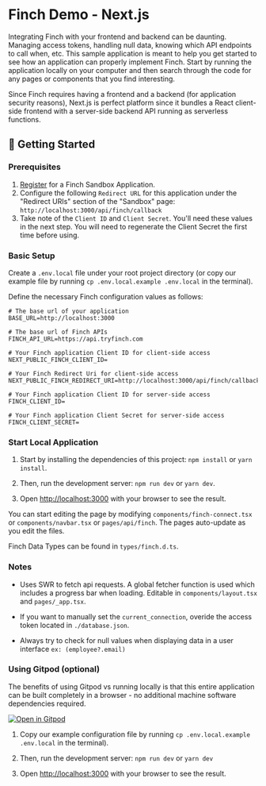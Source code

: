# Finch Demo - Next.js

Integrating Finch with your frontend and backend can be daunting. Managing access tokens, handling null data, knowing which API endpoints to call when, etc. This sample application is meant to help you get started to see how an application can properly implement Finch. Start by running the application locally on your computer and then search through the code for any pages or components that you find interesting.

Since Finch requires having a frontend and a backend (for application security reasons), Next.js is perfect platform since it bundles a React client-side frontend with a server-side backend API running as serverless functions.

## 🚀 Getting Started

### Prerequisites

1. [Register](https://dashboard.tryfinch.com/signup) for a Finch Sandbox Application.
1. Configure the following `Redirect URL` for this application under the "Redirect URIs" section of the "Sandbox" page: `http://localhost:3000/api/finch/callback`
1. Take note of the `Client ID` and `Client Secret`. You'll need these values in the next step. You will need to regenerate the Client Secret the first time before using.

### Basic Setup

Create a `.env.local` file under your root project directory (or copy our example file by running `cp .env.local.example .env.local` in the terminal).

Define the necessary Finch configuration values as follows:

```
# The base url of your application
BASE_URL=http://localhost:3000

# The base url of Finch APIs
FINCH_API_URL=https://api.tryfinch.com

# Your Finch application Client ID for client-side access
NEXT_PUBLIC_FINCH_CLIENT_ID=

# Your Finch Redirect Uri for client-side access
NEXT_PUBLIC_FINCH_REDIRECT_URI=http://localhost:3000/api/finch/callback

# Your Finch application Client ID for server-side access
FINCH_CLIENT_ID=

# Your Finch application Client Secret for server-side access
FINCH_CLIENT_SECRET=
```

### Start Local Application

1. Start by installing the dependencies of this project: `npm install` or `yarn install`.

1. Then, run the development server: `npm run dev` or `yarn dev`.

1. Open [http://localhost:3000](http://localhost:3000) with your browser to see the result.

You can start editing the page by modifying `components/finch-connect.tsx` or `components/navbar.tsx` or `pages/api/finch`. The pages auto-update as you edit the files.

Finch Data Types can be found in `types/finch.d.ts`.

### Notes

- Uses SWR to fetch api requests. A global fetcher function is used which includes a progress bar when loading. Editable in `components/layout.tsx` and `pages/_app.tsx`.

- If you want to manually set the `current_connection`, overide the access token located in `./database.json`.

- Always try to check for null values when displaying data in a user interface `ex: (employee?.email)`

### Using Gitpod (optional)

The benefits of using Gitpod vs running locally is that this entire application can be built completely in a browser - no additional machine software dependencies required.

[![Open in Gitpod](https://gitpod.io/button/open-in-gitpod.svg)](https://gitpod.io/#/https://github.com/Finch-API/finch-demo-nextjs)

1. Copy our example configuration file by running `cp .env.local.example .env.local` in the terminal).

1. Then, run the development server: `npm run dev` or `yarn dev`

1. Open [http://localhost:3000](http://localhost:3000) with your browser to see the result.
